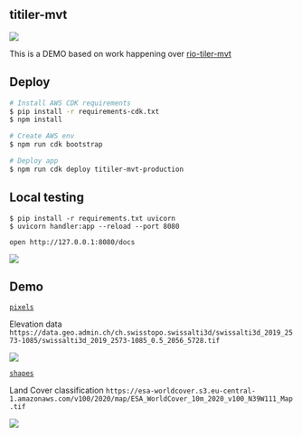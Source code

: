 ## titiler-mvt

![](https://user-images.githubusercontent.com/10407788/105131584-359e1680-5ab7-11eb-9c62-3eea96ea2091.png)

This is a DEMO based on work happening over [rio-tiler-mvt](https://github.com/cogeotiff/rio-tiler-mvt/issues/1)

## Deploy

```bash
# Install AWS CDK requirements
$ pip install -r requirements-cdk.txt
$ npm install

# Create AWS env
$ npm run cdk bootstrap

# Deploy app
$ npm run cdk deploy titiler-mvt-production
```

## Local testing

```
$ pip install -r requirements.txt uvicorn
$ uvicorn handler:app --reload --port 8080

open http://127.0.0.1:8080/docs
```
![](https://user-images.githubusercontent.com/10407788/182575689-08eb7ac5-d9df-467d-8dad-0ca34cded46a.png)


## Demo

[`pixels`](demo/demo_pixels.html)

Elevation data `https://data.geo.admin.ch/ch.swisstopo.swissalti3d/swissalti3d_2019_2573-1085/swissalti3d_2019_2573-1085_0.5_2056_5728.tif`

![](https://user-images.githubusercontent.com/10407788/183614973-54518ded-a48b-4556-bcd7-ceb547129b95.jpg)


[`shapes`](demo/demo_shapes.html)

Land Cover classification `https://esa-worldcover.s3.eu-central-1.amazonaws.com/v100/2020/map/ESA_WorldCover_10m_2020_v100_N39W111_Map.tif`

![](https://user-images.githubusercontent.com/10407788/183614967-7403ed4b-d86a-4e13-95cd-af9bdd667d67.jpg)
